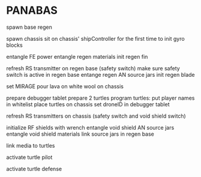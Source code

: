 # PANABAS
 
spawn base regen

spawn chassis
sit on chassis' shipController for the first time to init gyro blocks

entangle FE power
entangle regen materials
init regen fin

refresh RS transmitter on regen base (safety switch)
make sure safety switch is active in regen base
entange regen AN source jars
init regen blade

set MIRAGE
pour lava on white wool on chassis

prepare debugger tablet
prepare 2 turtles
program turtles: put player names in whitelist
place turtles on chassis
set droneID in debugger tablet

refresh RS transmitters on chassis (safety switch and void shield switch)


initialize RF shields with wrench
entangle void shield AN source jars
entangle void shield materials
link source jars in regen base


link media to turtles

activate turtle pilot

activate turtle defense






